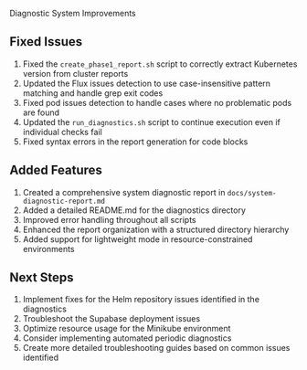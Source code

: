 Diagnostic System Improvements

## Fixed Issues

1. Fixed the `create_phase1_report.sh` script to correctly extract Kubernetes version from cluster reports
2. Updated the Flux issues detection to use case-insensitive pattern matching and handle grep exit codes
3. Fixed pod issues detection to handle cases where no problematic pods are found
4. Updated the `run_diagnostics.sh` script to continue execution even if individual checks fail
5. Fixed syntax errors in the report generation for code blocks

## Added Features

1. Created a comprehensive system diagnostic report in `docs/system-diagnostic-report.md`
2. Added a detailed README.md for the diagnostics directory
3. Improved error handling throughout all scripts
4. Enhanced the report organization with a structured directory hierarchy
5. Added support for lightweight mode in resource-constrained environments

## Next Steps

1. Implement fixes for the Helm repository issues identified in the diagnostics
2. Troubleshoot the Supabase deployment issues
3. Optimize resource usage for the Minikube environment
4. Consider implementing automated periodic diagnostics
5. Create more detailed troubleshooting guides based on common issues identified
